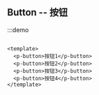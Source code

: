 ## Button -- 按钮

:::demo

```vue

<template>
  <p-button>按钮1</p-button>
  <p-button>按钮2</p-button>
  <p-button>按钮3</p-button>
  <p-button>按钮4</p-button>
</template>
```
